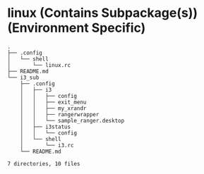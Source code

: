 # linux (Contains Subpackage(s)) (Environment Specific)

```tree
.
├── .config
│   └── shell
│       └── linux.rc
├── README.md
└── i3_sub
    ├── .config
    │   ├── i3
    │   │   ├── config
    │   │   ├── exit_menu
    │   │   ├── my_xrandr
    │   │   ├── rangerwrapper
    │   │   └── sample_ranger.desktop
    │   ├── i3status
    │   │   └── config
    │   └── shell
    │       └── i3.rc
    └── README.md

7 directories, 10 files
```
